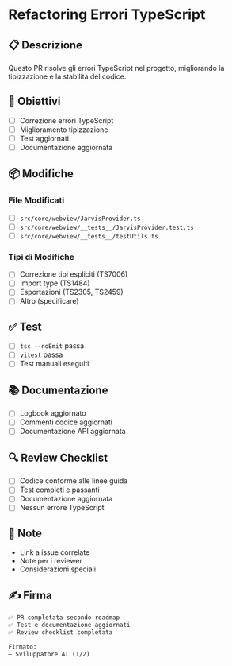# Refactoring Errori TypeScript

## 📋 Descrizione
Questo PR risolve gli errori TypeScript nel progetto, migliorando la tipizzazione e la stabilità del codice.

## 🎯 Obiettivi
- [ ] Correzione errori TypeScript
- [ ] Miglioramento tipizzazione
- [ ] Test aggiornati
- [ ] Documentazione aggiornata

## 📦 Modifiche
### File Modificati
- [ ] `src/core/webview/JarvisProvider.ts`
- [ ] `src/core/webview/__tests__/JarvisProvider.test.ts`
- [ ] `src/core/webview/__tests__/testUtils.ts`

### Tipi di Modifiche
- [ ] Correzione tipi espliciti (TS7006)
- [ ] Import type (TS1484)
- [ ] Esportazioni (TS2305, TS2459)
- [ ] Altro (specificare)

## ✅ Test
- [ ] `tsc --noEmit` passa
- [ ] `vitest` passa
- [ ] Test manuali eseguiti

## 📚 Documentazione
- [ ] Logbook aggiornato
- [ ] Commenti codice aggiornati
- [ ] Documentazione API aggiornata

## 🔍 Review Checklist
- [ ] Codice conforme alle linee guida
- [ ] Test completi e passanti
- [ ] Documentazione aggiornata
- [ ] Nessun errore TypeScript

## 📝 Note
- Link a issue correlate
- Note per i reviewer
- Considerazioni speciali

## ✍️ Firma
```markdown
✅ PR completata secondo roadmap  
✅ Test e documentazione aggiornati  
✅ Review checklist completata

Firmato:  
— Sviluppatore AI (1/2)
``` 